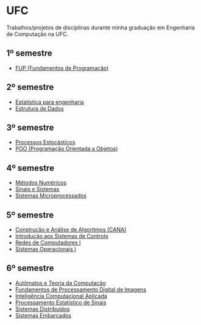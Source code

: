 # UFC

Trabalhos/projetos de disciplinas durante minha graduação em Engenharia de Computação na UFC.

## 1º semestre
- [FUP (Fundamentos de Programação)](./TI0109-FUP/)

## 2º semestre
- [Estatística para engenharia](./TI0111-estatistica/)
- [Estrutura de Dados](./TI0140-estrutura-de-dados/)

## 3º semestre
- [Processos Estocásticos](./TI0112-processos-estocasticos/)
- [POO (Programação Orientada a Objetos)](./TI0142-POO/)

## 4º semestre
- [Métodos Numéricos](./CK0182-metodos-numericos/)
- [Sinais e Sistemas](./TI0143-sinais-sistemas/)
- [Sistemas Microprocessados](./TI0144-sistemas-microprocessados/)

## 5º semestre
- [Construção e Análise de Algoritmos (CANA)](./CK0183-CANA/)
- [Introdução aos Sistemas de Controle](./TI0118-sistemas-de-controle/)
- [Redes de Computadores I](./TI0145-redes-de-computadores-1/)
- [Sistemas Operacionais I](./TI0146-sistemas-operacionais/)

## 6º semestre
- [Autômatos e Teoria da Computação](./CK0187-automatos-teoria-computacao/)
- [Fundamentos de Processamento Digital de Imagens](./TI0147-PDI/)
- [Inteligência Computacional Aplicada](./TI0077-ICA/)
- [Processamento Estatístico de Sinais]()
- [Sistemas Distribuídos](./TI0151-sistemas-distribuidos/)
- [Sistemas Embarcados](./TI0148-sistemas-embarcados/)
